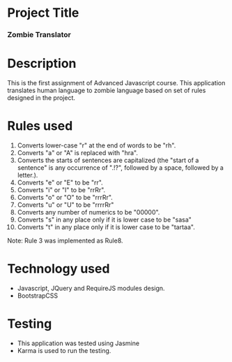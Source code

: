 # Project Title

### Zombie Translator

# Description

This is the first assignment of Advanced Javascript course. This application translates human language to zombie language based on set of rules designed in the project.

# Rules used

1. Converts lower-case "r" at the end of words to be "rh".
2. Converts "a" or "A" is replaced with "hra".
3. Converts the starts of sentences are capitalized (the "start of a sentence" is any occurrence of ".!?", followed by a space, followed by a letter.).
4. Converts "e" or "E" to be "rr".
5. Converts "i" or "I" to be "rrRr".
6. Converts "o" or "O" to be "rrrRr".
7. Converts "u" or "U" to be "rrrrRr"
8. Converts any number of numerics to be "00000".
9. Converts "s" in any place only if it is lower case to be "sasa"
10. Converts "t" in any place only if it is lower case to be "tartaa".

Note: Rule 3 was implemented as Rule8.

# Technology used

* Javascript, JQuery and RequireJS modules design.
* BootstrapCSS

# Testing

* This application was tested using Jasmine
* Karma is used to run the testing.

